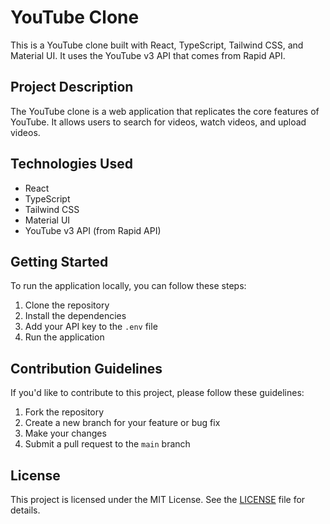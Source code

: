 # YouTube Clone

This is a YouTube clone built with React, TypeScript, Tailwind CSS, and Material UI. It uses the YouTube v3 API that comes from Rapid API.

## Project Description

The YouTube clone is a web application that replicates the core features of YouTube. It allows users to search for videos, watch videos, and upload videos.

## Technologies Used

- React
- TypeScript
- Tailwind CSS
- Material UI
- YouTube v3 API (from Rapid API)

## Getting Started

To run the application locally, you can follow these steps:

1. Clone the repository
2. Install the dependencies
3. Add your API key to the `.env` file
4. Run the application

## Contribution Guidelines

If you'd like to contribute to this project, please follow these guidelines:

1. Fork the repository
2. Create a new branch for your feature or bug fix
3. Make your changes
4. Submit a pull request to the `main` branch

## License

This project is licensed under the MIT License. See the [LICENSE](./LICENSE) file for details.
